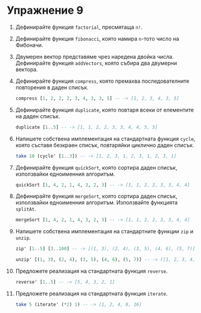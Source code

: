 Упражнение 9
============

1. Дефинирайте функция `factorial`, пресмятаща `n!`.

2. Дефинирайте функция `fibonacci`, която намира `n`-тото число на Фибоначи.

3. Двумерен вектор представяме чрез наредена двойка числа. Дефинирайте функция
`addVectors`, която събира два двумерни вектора.

4. Дефинирайте функция `compress`, която премахва последователните повторения в
даден списък.

   ```haskell
   compress [1, 2, 2, 2, 3, 4, 3, 3, 5] -- -> [1, 2, 3, 4, 3, 5]
   ```

5. Дефинирайте функция `duplicate`, която повтаря всеки от елементите на даден
списък.

   ```haskell
   duplicate [1..5] -- -> [1, 1, 2, 2, 3, 3, 4, 4, 5, 5]
   ```

6. Напишете собствена имплементация на стандартната функция `cycle`, която
съставя безкраен списък, повтаряйки циклично даден списък.

   ```haskell
   take 10 (cycle' [1..3]) -- -> [1, 2, 3, 1, 2, 3, 1, 2, 3, 1]
   ```

7. Дефинирайте функция `quickSort`, която сортира даден списък, използвайки
едноименния алгоритъм.

   ```haskell
   quickSort [1, 4, 2, 1, 4, 3, 2, 3] -- -> [1, 1, 2, 2, 3, 3, 4, 4]
   ```

8. Дефинирайте функция `mergeSort`, която сортира даден списък, използвайки
едноименния алгоритъм. Използвайте функцията `splitAt`.

   ```haskell
   mergeSort [1, 4, 2, 1, 4, 3, 2, 3] -- -> [1, 1, 2, 2, 3, 3, 4, 4]
   ```

9. Напишете собствена имплементация на стандартните функции `zip` и `unzip`.

   ```haskell
   zip' [1..5] [3..100] -- -> [(1, 3), (2, 4), (3, 5), (4, 6), (5, 7)]

   unzip' [(1, 3), (2, 4), (3, 5), (4, 6), (5, 7)] -- -> ([1, 2, 3, 4, 5], [3, 4, 5, 6, 7])
   ```

10. Предложете реализация на стандартната функция `reverse`.

    ```haskell
    reverse' [1..5] -- -> [5, 4, 3, 2, 1]
    ```

11. Предложете реализация на стандартната функция `iterate`.

    ```haskell
    take 5 (iterate' (*2) 1) -- -> [1, 2, 4, 8, 16]
    ```
